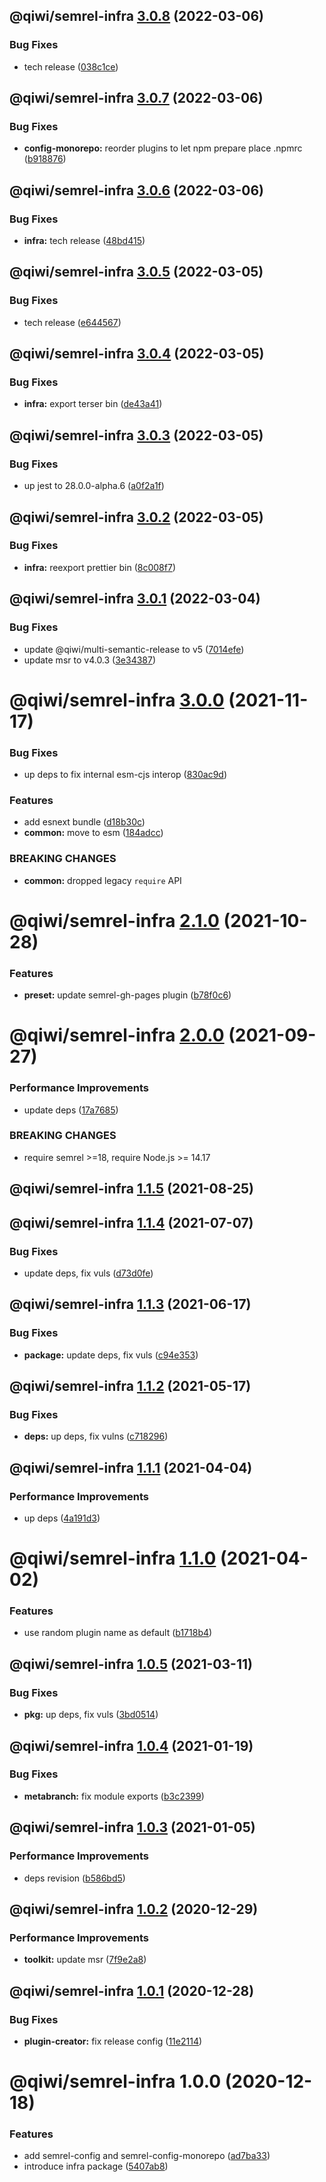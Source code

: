 ## @qiwi/semrel-infra [3.0.8](https://github.com/qiwi/semantic-release-toolkit/compare/@qiwi/semrel-infra@3.0.7...@qiwi/semrel-infra@3.0.8) (2022-03-06)


### Bug Fixes

* tech release ([038c1ce](https://github.com/qiwi/semantic-release-toolkit/commit/038c1ce06e94a4fed3b8979bc01275b1eae5f148))

## @qiwi/semrel-infra [3.0.7](https://github.com/qiwi/semantic-release-toolkit/compare/@qiwi/semrel-infra@3.0.6...@qiwi/semrel-infra@3.0.7) (2022-03-06)


### Bug Fixes

* **config-monorepo:** reorder plugins to let npm prepare place .npmrc ([b918876](https://github.com/qiwi/semantic-release-toolkit/commit/b9188762ae13ec4995197d8e2ecc35896ff97dac))

## @qiwi/semrel-infra [3.0.6](https://github.com/qiwi/semantic-release-toolkit/compare/@qiwi/semrel-infra@3.0.5...@qiwi/semrel-infra@3.0.6) (2022-03-06)


### Bug Fixes

* **infra:** tech release ([48bd415](https://github.com/qiwi/semantic-release-toolkit/commit/48bd4152925eab20570251c1f1bdf4303b9cb3e3))

## @qiwi/semrel-infra [3.0.5](https://github.com/qiwi/semantic-release-toolkit/compare/@qiwi/semrel-infra@3.0.4...@qiwi/semrel-infra@3.0.5) (2022-03-05)


### Bug Fixes

* tech release ([e644567](https://github.com/qiwi/semantic-release-toolkit/commit/e644567e01fddeeb133c3f1b7deaa079653d23cb))

## @qiwi/semrel-infra [3.0.4](https://github.com/qiwi/semantic-release-toolkit/compare/@qiwi/semrel-infra@3.0.3...@qiwi/semrel-infra@3.0.4) (2022-03-05)


### Bug Fixes

* **infra:** export terser bin ([de43a41](https://github.com/qiwi/semantic-release-toolkit/commit/de43a41801c75859cd08390f6079ecad13502903))

## @qiwi/semrel-infra [3.0.3](https://github.com/qiwi/semantic-release-toolkit/compare/@qiwi/semrel-infra@3.0.2...@qiwi/semrel-infra@3.0.3) (2022-03-05)


### Bug Fixes

* up jest to 28.0.0-alpha.6 ([a0f2a1f](https://github.com/qiwi/semantic-release-toolkit/commit/a0f2a1f098df197a01374d329f082b5137896eb9))

## @qiwi/semrel-infra [3.0.2](https://github.com/qiwi/semantic-release-toolkit/compare/@qiwi/semrel-infra@3.0.1...@qiwi/semrel-infra@3.0.2) (2022-03-05)


### Bug Fixes

* **infra:** reexport prettier bin ([8c008f7](https://github.com/qiwi/semantic-release-toolkit/commit/8c008f7a4cab03b297738b0db7dca56d90a55a58))

## @qiwi/semrel-infra [3.0.1](https://github.com/qiwi/semantic-release-toolkit/compare/@qiwi/semrel-infra@3.0.0...@qiwi/semrel-infra@3.0.1) (2022-03-04)


### Bug Fixes

* update @qiwi/multi-semantic-release to v5 ([7014efe](https://github.com/qiwi/semantic-release-toolkit/commit/7014efebd794901c3bacd5cd97a77c28a730da67))
* update msr to v4.0.3 ([3e34387](https://github.com/qiwi/semantic-release-toolkit/commit/3e343873a5d0456bff8ad4e89f85fa4d3246df95))

# @qiwi/semrel-infra [3.0.0](https://github.com/qiwi/semantic-release-toolkit/compare/@qiwi/semrel-infra@2.1.0...@qiwi/semrel-infra@3.0.0) (2021-11-17)


### Bug Fixes

* up deps to fix internal esm-cjs interop ([830ac9d](https://github.com/qiwi/semantic-release-toolkit/commit/830ac9dc86c5bad940628c07d2155524a42be71f))


### Features

* add esnext bundle ([d18b30c](https://github.com/qiwi/semantic-release-toolkit/commit/d18b30cff360536b76e403a6a658c2bf75ca5e43))
* **common:** move to esm ([184adcc](https://github.com/qiwi/semantic-release-toolkit/commit/184adcc419a7a2323d08e32cc13f1e95612d12aa))


### BREAKING CHANGES

* **common:** dropped legacy `require` API

# @qiwi/semrel-infra [2.1.0](https://github.com/qiwi/semantic-release-toolkit/compare/@qiwi/semrel-infra@2.0.0...@qiwi/semrel-infra@2.1.0) (2021-10-28)


### Features

* **preset:** update semrel-gh-pages plugin ([b78f0c6](https://github.com/qiwi/semantic-release-toolkit/commit/b78f0c6365563dbb5f95b342bd045be576dc51b7))

# @qiwi/semrel-infra [2.0.0](https://github.com/qiwi/semantic-release-toolkit/compare/@qiwi/semrel-infra@1.1.5...@qiwi/semrel-infra@2.0.0) (2021-09-27)


### Performance Improvements

* update deps ([17a7685](https://github.com/qiwi/semantic-release-toolkit/commit/17a76851ee9e64af7c63d89fbad188df8b70bcd2))


### BREAKING CHANGES

* require semrel >=18, require Node.js >= 14.17

## @qiwi/semrel-infra [1.1.5](https://github.com/qiwi/semantic-release-toolkit/compare/@qiwi/semrel-infra@1.1.4...@qiwi/semrel-infra@1.1.5) (2021-08-25)

## @qiwi/semrel-infra [1.1.4](https://github.com/qiwi/semantic-release-toolkit/compare/@qiwi/semrel-infra@1.1.3...@qiwi/semrel-infra@1.1.4) (2021-07-07)


### Bug Fixes

* update deps, fix vuls ([d73d0fe](https://github.com/qiwi/semantic-release-toolkit/commit/d73d0fe28af8cdfbd3d7dd19ead37ceeb39ceaa3))

## @qiwi/semrel-infra [1.1.3](https://github.com/qiwi/semantic-release-toolkit/compare/@qiwi/semrel-infra@1.1.2...@qiwi/semrel-infra@1.1.3) (2021-06-17)


### Bug Fixes

* **package:** update deps, fix vuls ([c94e353](https://github.com/qiwi/semantic-release-toolkit/commit/c94e353bfa1ca228325f97aaba3ffa5e433d3139))

## @qiwi/semrel-infra [1.1.2](https://github.com/qiwi/semantic-release-toolkit/compare/@qiwi/semrel-infra@1.1.1...@qiwi/semrel-infra@1.1.2) (2021-05-17)


### Bug Fixes

* **deps:** up deps, fix vulns ([c718296](https://github.com/qiwi/semantic-release-toolkit/commit/c718296c9ba2b582e046ef561813771481d10897))

## @qiwi/semrel-infra [1.1.1](https://github.com/qiwi/semantic-release-toolkit/compare/@qiwi/semrel-infra@1.1.0...@qiwi/semrel-infra@1.1.1) (2021-04-04)


### Performance Improvements

* up deps ([4a191d3](https://github.com/qiwi/semantic-release-toolkit/commit/4a191d3faf2f4d67bd2022724cdfee6a03dcc168))

# @qiwi/semrel-infra [1.1.0](https://github.com/qiwi/semantic-release-toolkit/compare/@qiwi/semrel-infra@1.0.5...@qiwi/semrel-infra@1.1.0) (2021-04-02)


### Features

* use random plugin name as default ([b1718b4](https://github.com/qiwi/semantic-release-toolkit/commit/b1718b43ef028eba9a7b9fb87989c4706d62f807))

## @qiwi/semrel-infra [1.0.5](https://github.com/qiwi/semantic-release-toolkit/compare/@qiwi/semrel-infra@1.0.4...@qiwi/semrel-infra@1.0.5) (2021-03-11)


### Bug Fixes

* **pkg:** up deps, fix vuls ([3bd0514](https://github.com/qiwi/semantic-release-toolkit/commit/3bd051436e6466000443d44f5aa819f67080f534))

## @qiwi/semrel-infra [1.0.4](https://github.com/qiwi/semantic-release-toolkit/compare/@qiwi/semrel-infra@1.0.3...@qiwi/semrel-infra@1.0.4) (2021-01-19)


### Bug Fixes

* **metabranch:** fix module exports ([b3c2399](https://github.com/qiwi/semantic-release-toolkit/commit/b3c239968b56be7fe8ea2d2639991108f0fb3f7c))

## @qiwi/semrel-infra [1.0.3](https://github.com/qiwi/semantic-release-toolkit/compare/@qiwi/semrel-infra@1.0.2...@qiwi/semrel-infra@1.0.3) (2021-01-05)


### Performance Improvements

* deps revision ([b586bd5](https://github.com/qiwi/semantic-release-toolkit/commit/b586bd55912cd58eb2c64ead73790d73f1e9cbeb))

## @qiwi/semrel-infra [1.0.2](https://github.com/qiwi/semantic-release-toolkit/compare/@qiwi/semrel-infra@1.0.1...@qiwi/semrel-infra@1.0.2) (2020-12-29)


### Performance Improvements

* **toolkit:** update msr ([7f9e2a8](https://github.com/qiwi/semantic-release-toolkit/commit/7f9e2a827056635bb8307417135c1a31cf85ec7e))

## @qiwi/semrel-infra [1.0.1](https://github.com/qiwi/semantic-release-toolkit/compare/@qiwi/semrel-infra@1.0.0...@qiwi/semrel-infra@1.0.1) (2020-12-28)


### Bug Fixes

* **plugin-creator:** fix release config ([11e2114](https://github.com/qiwi/semantic-release-toolkit/commit/11e211477c1eabfa948ee4b3930360a6dcd803b7))

# @qiwi/semrel-infra 1.0.0 (2020-12-18)


### Features

* add semrel-config and semrel-config-monorepo ([ad7ba33](https://github.com/qiwi/semantic-release-toolkit/commit/ad7ba33cf6f6705c1f1f1919c197d5ad7345de4b))
* introduce infra package ([5407ab8](https://github.com/qiwi/semantic-release-toolkit/commit/5407ab8a0907b00aba4ad3fb3d1e8ae092cff85a))
